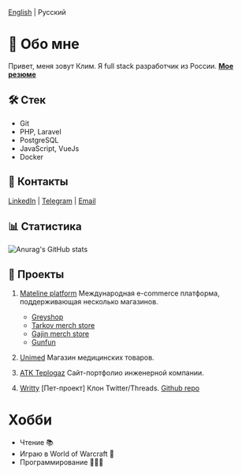 [English](./README.md) | Русский

# 👋 Обо мне

Привет, меня зовут Клим. Я full stack разработчик из России.
**[Мое резюме](https://hh.ru/resume/651b285bff0bbcc1bd0039ed1f584c68616667)**

## 🛠 Стек
- Git
- PHP, Laravel
- PostgreSQL
- JavaScript, VueJs
- Docker

## 💌 Контакты

[LinkedIn](https://linkedin.com/) | [Telegram](https://t.me/paparrot) | [Email](mailto:subbotin.klim@gmail.com)

## 📊 Статистика
![Anurag's GitHub stats](https://github-readme-stats.vercel.app/api?username=paparrot&show=reviews,discussions_started,discussions_answered,prs_merged,prs_merged_percentage&locale=ru)

## 💼 Проекты

1. [Mateline platform](https://mateline.ru)
    Международная e-commerce платформа, поддерживающая несколько магазинов.
    - [Greyshop](https://grey-shop.com/)
    - [Tarkov merch store](https://tarkovmerchstore.com/)
    - [Gajin merch store](https://gaijin.grey-shop.com/)
    - [Gunfun](https://gunfun.ru/)

2. [Unimed](https://unimedgroup.ru)
Магазин медицинских товаров.

3. [ATK Teplogaz](https://atkteplogaz.ru)
Сайт-портфолио инженерной компании.

4. [Writty](https://writty.paparrot.me) [Пет-проект]
Клон Twitter/Threads. [Github repo](https://github.com/paparrot/writty)

# Хобби

- Чтение 📚
- Играю в World of Warcraft 👾
- Программирование 🧑🏼‍💻